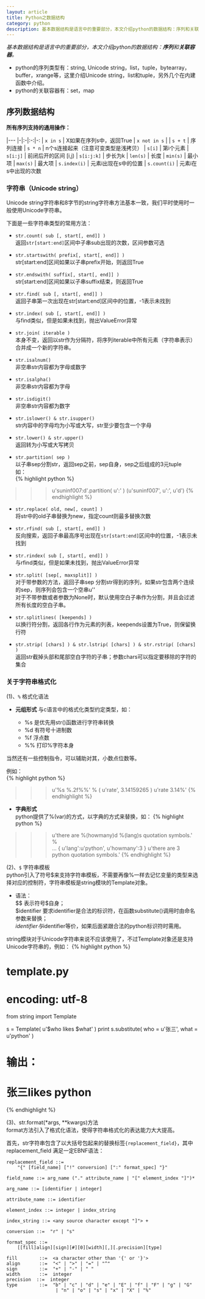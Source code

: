 ```yaml
---
layout: article
title: Python之数据结构
category: python
description: 基本数据结构是语言中的重要部分，本文介绍python的数据结构：序列和关联容器。
---
```

*基本数据结构是语言中的重要部分，本文介绍python的数据结构：**序列**和**关联容器**。*

- python的序列类型有：string, Unicode string，list，tuple，bytearray，buffer，xrange等，这里介绍Unicode string，list和tuple，另外几个在内建函数中介绍。
- python的关联容器有：set，map
  
## 序列数据结构

**所有序列支持的通用操作：**

|---
|-|:-|:-:|-:
| `x in s` | X如果在序列s中，返回True 
| `x not in s` | 
| `s + t` | 序列连接 
| `s * n` | n个s连接起来（注意可变类型是浅拷贝）
| `s[i]` | 第i个元素
| `s[i:j]` | 前闭后开的区间 [i,j)
| `s[i:j:k]` | 步长为k
| `len(s)` | 长度
| `min(s)` | 最小项
| `max(s)` | 最大项
| `s.index(i)` | 元素i出现在s中的位置
| `s.count(i)` | 元素i在s中出现的次数
 
### 字符串（Unicode string）

Unicode string字符串和8字节的string字符串方法基本一致，我们平时使用时一般使用Unicode字符串。
 
下面是一些字符串类型的常用方法：

- `str.count( sub [, start[, end]] )`  
返回`str[start:end]`区间中子串sub出现的次数，区间参数可选
 
- `str.startswith( prefix[, start[, end]] )`  
str[start:end]区间如果以子串prefix开始，则返回True
 
- `str.endswith( suffix[, start[, end]] )`  
str[start:end]区间如果以子串suffix结束，则返回True
 
- `str.find( sub [, start[, end]] )`  
返回子串第一次出现在str[start:end]区间中的位置，-1表示未找到
 
- `str.index( sub [, start[, end]] )`  
与find类似，但是如果未找到，抛出ValueError异常
 
- `str.join( iterable )`  
本身不变，返回以str作为分隔符，将序列iterable中所有元素（字符串表示）合并成一个新的字符串。
 
- `str.isalnum()`  
非空串str内容都为字母或数字
 
- `str.isalpha()`  
非空串str内容都为字母
 
- `str.isdigit()`  
非空串str内容都为数字
 
- `str.islower() & str.isupper()`  
str内容中的字母均为小写或大写，str至少要包含一个字母
 
- `str.lower() & str.upper()`  
返回转为小写或大写拷贝
 
- `str.partition( sep )`  
以子串sep分割str，返回sep之前，sep自身，sep之后组成的3元tuple  
如：  
{% highlight python %}
>>> u'suninf007:d'.partition( u':' )
(u'suninf007', u':', u'd')
{% endhighlight %}

- `str.replace( old, new[, count] )`  
将str中的old子串替换为new，指定count则最多替换次数
 
- `str.rfind( sub [, start[, end]] )`  
反向搜索，返回子串最高序号出现在`str[start:end]`区间中的位置，-1表示未找到
 
- `str.rindex( sub [, start[, end]] )`  
与rfind类似，但是如果未找到，抛出ValueError异常
 
- `str.split( [sep[, maxsplit]] )`  
对于带参数的方法，返回子串sep 分割str得到的序列，如果str包含两个连续的sep，则序列会包含一个空串u''  
对于不带参数或者参数为None时，默认使用空白子串作为分割，并且会过滤所有长度的空白子串。
 
- `str.splitlines( [keepends] )`  
以换行符分割，返回各行作为元素的列表，keepends设置为True，则保留换行符
 
- `str.strip( [chars] ) & str.lstrip( [chars] ) & str.rstrip( [chars] )`  
返回str截掉头部和尾部空白字符的子串；参数chars可以指定要移除的字符的集合
 
### 关于字符串格式化

(1)、`%` 格式化语法  

- **元组形式**
与c语言中的格式化类型约定类型，如：  

    - %s 是优先用str()函数进行字符串转换
    - %d 有符号十进制数
    - %f 浮点数
    - %% 打印%字符本身
 
当然还有一些控制指令，可以辅助对其，小数点位数等。
 
例如：  
{% highlight python %}
>>> u'%s %.2f%%' % ( u'rate', 3.14159265 )
u'rate 3.14%'
{% endhighlight %}

- **字典形式**  
python提供了%(var)的方式，以字典的方式来替换，如：
{% highlight python %}
>>> u'there are %(howmany)d %(lang)s quotation symbols.' % \
... { u'lang':u'python', u'howmany':3 }
u'there are 3 python quotation symbols.'
{% endhighlight %}
 
(2)、`$` 字符串模板  
python引入了符号$来支持字符串模板，不需要再像%一样去记忆变量的类型来选择对应的控制符，字符串模板是string模块的Template对象。

- 语法：  
$$            表示符号$自身；  
$identifier   要求identifier是合法的标识符，在函数substitute()调用时由命名参数来替换；  
${identifier} 与$identifier等价，如果后面紧跟合法的python标识符时需用。  
 
string模块对于Unicode字符串来说不应该使用了，不过Template对象还是支持Unicode字符串的，例如：
{% highlight python %}
# template.py
# encoding: utf-8
from string import Template

s = Template( u'$who likes $what' )
print s.substitute( who = u'张三', what = u'python' )
 
# 输出：
# 张三likes python
{% endhighlight %}


(3)、str.format(*args, **kwargs)方法  
format方法引入了格式化语法，使得字符串格式化的表达能力大大提高。
 
首先，str字符串包含了以大括号包起来的替换标签`{replacement_field}`，其中replacement_field 满足一定EBNF语法：  

```
replacement_field ::=
    "{" [field_name] ["!" conversion] [":" format_spec] "}"
 
field_name ::= arg_name ("." attribute_name | "[" element_index "]")*
 
arg_name ::= [identifier | integer]
 
attribute_name ::= identifier
 
element_index ::= integer | index_string
 
index_string ::= <any source character except "]"> +
 
conversion ::=  "r" | "s"
 
format_spec ::=
    [[fill]align][sign][#][0][width][,][.precision][type]
 
fill        ::=  <a character other than '{' or '}'>
align       ::=  "<" | ">" | "=" | "^"
sign        ::=  "+" | "-" | " "
width       ::=  integer
precision  ::=  integer
type        ::=  "b" | "c" | "d" | "e" | "E" | "f" | "F" | "g" | "G"
                  | "n" | "o" | "s" | "x" | "X" | "%"
```

 